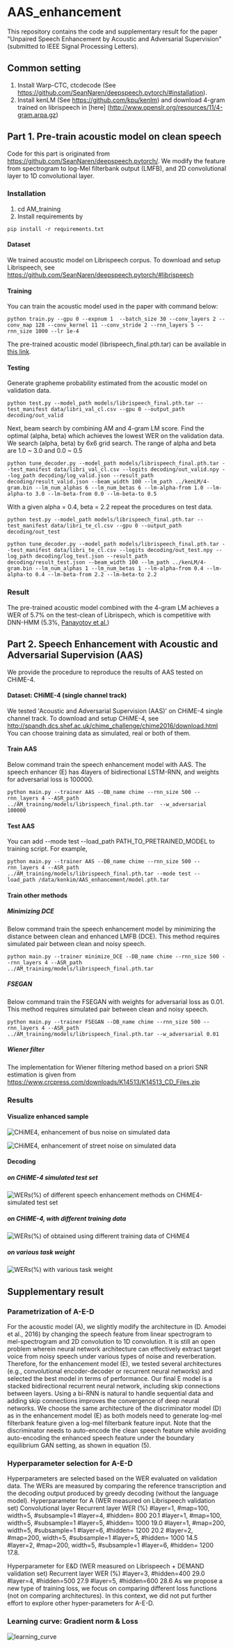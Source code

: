 # AAS_enhancement
This repository contains the code and supplementary result for the paper "Unpaired Speech Enhancement by Acoustic and Adversarial Supervision" (submitted to IEEE Signal Processing Letters).

## Common setting
1. Install Warp-CTC, ctcdecode (See https://github.com/SeanNaren/deepspeech.pytorch/#installation).
2. Install kenLM (See https://github.com/kpu/kenlm) and download 4-gram trained on librispeech in [here]
(http://www.openslr.org/resources/11/4-gram.arpa.gz)

## Part 1. Pre-train acoustic model on clean speech

Code for this part is originated from https://github.com/SeanNaren/deepspeech.pytorch/.
We modify the feature from spectrogram to log-Mel filterbank output (LMFB), and 2D convolutional layer to 1D convolutional layer.

### Installation
1. cd AM_training
2. Install requirements by
```
pip install -r requirements.txt
```

#### Dataset
We trained acoustic model on Librispeech corpus.
To download and setup Librispeech, see https://github.com/SeanNaren/deepspeech.pytorch/#librispeech

#### Training
You can train the acoustic model used in the paper with command below:
```
python train.py --gpu 0 --expnum 1  --batch_size 30 --conv_layers 2 --conv_map 128 --conv_kernel 11 --conv_stride 2 --rnn_layers 5 --rnn_size 1000 --lr 1e-4
```
The pre-trained acoustic model (librispeech_final.pth.tar) can be available in [this link](https://drive.google.com/file/d/1lzaxGiGOgHOGEUqlwuJygkBPzkjSXG8h/view?usp=sharing).

#### Testing
Generate grapheme probability estimated from the acoustic model on validation data.
```
python test.py --model_path models/librispeech_final.pth.tar --test_manifest data/libri_val_cl.csv --gpu 0 --output_path decoding/out_valid
```

Next, beam search by combining AM and 4-gram LM score. Find the optimal (alpha, beta) which achieves the lowest WER on the validation data. We search (alpha, beta) by 6x6 grid search. The range of alpha and beta are 1.0 ~ 3.0 and 0.0 ~ 0.5
```
python tune_decoder.py --model_path models/librispeech_final.pth.tar --test_manifest data/libri_val_cl.csv --logits decoding/out_valid.npy --log_path decoding/log_valid.json --result_path decoding/result_valid.json --beam_width 100 --lm_path ../kenLM/4-gram.bin --lm_num_alphas 6 --lm_num_betas 6 --lm-alpha-from 1.0 --lm-alpha-to 3.0 --lm-beta-from 0.0 --lm-beta-to 0.5
```

With a given alpha = 0.4, beta = 2.2 repeat the procedures on test data.
```
python test.py --model_path models/librispeech_final.pth.tar --test_manifest data/libri_te_cl.csv --gpu 0 --output_path decoding/out_test

python tune_decoder.py --model_path models/librispeech_final.pth.tar --test_manifest data/libri_te_cl.csv --logits decoding/out_test.npy --log_path decoding/log_test.json --result_path decoding/result_test.json --beam_width 100 --lm_path ../kenLM/4-gram.bin --lm_num_alphas 1 --lm_num_betas 1 --lm-alpha-from 0.4 --lm-alpha-to 0.4 --lm-beta-from 2.2 --lm-beta-to 2.2
```

### Result
The pre-trained acoustic model combined with the 4-gram LM achieves a WER of 5.7% on the test-clean of Librispech, which is competitive with DNN-HMM (5.3%, [Panayotov et al.](https://www.danielpovey.com/files/2015_icassp_librispeech.pdf))



## Part 2. Speech Enhancement with Acoustic and Adversarial Supervision (AAS)
We provide the procedure to reproduce the results of AAS tested on CHiME-4.

#### Dataset: CHiME-4 (single channel track)
We tested 'Acoustic and Adversarial Supervision (AAS)' on CHiME-4 single channel track.
To download and setup CHiME-4, see http://spandh.dcs.shef.ac.uk/chime_challenge/chime2016/download.html
You can choose training data as simulated, real or both of them.

#### Train AAS
Below command train the speech enhancement model with AAS. The speech enhancer (E) has 4layers of bidirectional LSTM-RNN, and weights for adversarial loss is 100000.
```
python main.py --trainer AAS --DB_name chime --rnn_size 500 --rnn_layers 4 --ASR_path ../AM_training/models/librispeech_final.pth.tar  --w_adversarial 100000
```

#### Test AAS
You can add --mode test --load_path PATH_TO_PRETRAINED_MODEL to training script. For example, 
```
python main.py --trainer AAS --DB_name chime --rnn_size 500 --rnn_layers 4 --ASR_path ../AM_training/models/librispeech_final.pth.tar --mode test --load_path /data/kenkim/AAS_enhancement/model.pth.tar 
```


#### Train other methods

##### Minimizing DCE
Below command train the speech enhancement model by minimizing the distance between clean and enhanced LMFB (DCE). This method requires simulated pair between clean and noisy speech. 
```
python main.py --trainer minimize_DCE --DB_name chime --rnn_size 500 --rnn_layers 4 --ASR_path ../AM_training/models/librispeech_final.pth.tar 
```

##### FSEGAN
Below command train the FSEGAN with weights for adversarial loss as 0.01. This method requires simulated pair between clean and noisy speech. 
```
python main.py --trainer FSEGAN --DB_name chime --rnn_size 500 --rnn_layers 4 --ASR_path ../AM_training/models/librispeech_final.pth.tar --w_adversarial 0.01
```

##### Wiener filter
The implementation for Wiener filtering method based on a priori SNR estimation is given from
https://www.crcpress.com/downloads/K14513/K14513_CD_Files.zip

### Results

#### Visualize enhanced sample
![CHiME4, enhancement of bus noise on simulated data](./Speech_enhancement_by_AAS/assets/generated_chime_bus.PNG)

![CHiME4, enhancement of street noise on simulated data](./Speech_enhancement_by_AAS/assets/generated_chime_str.PNG)


#### Decoding
##### on CHiME-4 simulated test set
![WERs(%) of different speech enhancement methods on CHiME4-simulated test set](./Speech_enhancement_by_AAS/assets/table2_chime_simul.PNG)

##### on CHiME-4, with different training data
![WERs(%) of obtained using different training data of CHiME4](./Speech_enhancement_by_AAS/assets/table3_chime_different_training_data.PNG)

##### on various task weight
![WERs(%) with various task weight](./Speech_enhancement_by_AAS/assets/fig4_wer_per_task_weight.png)


## Supplementary result

### Parametrization of A-E-D
For the acoustic model (A), we slightly modify the architecture in (D. Amodei et al., 2016) by changing the speech feature from linear spectrogram to mel-spectrogram and 2D convolution to 1D convolution.
It is still an open problem wherein neural network architecture can effectively extract target voice from noisy speech under various types of noise and reverberation. Therefore, for the enhancement model (E), we tested several architectures (e.g., convolutional encoder-decoder or recurrent neural networks) and selected the best model in terms of performance. Our final E model is a stacked bidirectional recurrent neural network, including skip connections between layers. Using a bi-RNN is natural to handle sequential data and adding skip connections improves the convergence of deep neural networks.
We choose the same architecture of the discriminator model (D) as in the enhancement model (E) as both models need to generate log-mel filterbank feature given a log-mel filterbank feature input. Note that the discriminator needs to auto-encode the clean speech feature while avoiding auto-encoding the enhanced speech feature under the boundary equilibrium GAN setting, as shown in equation (5). 

### Hyperparameter selection for A-E-D
Hyperparameters are selected based on the WER evaluated on validation data. The WERs are measured by comparing the reference transcription and the decoding output produced by greedy decoding (without the language model).
Hyperparameter for A (WER measured on Librispeech validation set)
Convolutional layer	Recurrent layer	WER (%)
#layer=1, #map=100, width=5, #subsample=1	#layer=4, #hidden= 800	20.1
#layer=1, #map=100, width=5, #subsample=1	#layer=5, #hidden= 1000	19.0
#layer=1, #map=200, width=5, #subsample=1	#layer=6, #hidden= 1200	20.2
#layer=2, #map=200, width=5, #subsample=1	#layer=5, #hidden= 1000	14.5
#layer=2, #map=200, width=5, #subsample=1	#layer=6, #hidden= 1200	17.8.

Hyperparameter for E&D (WER measured on Librispeech + DEMAND validation set)
Recurrent layer	WER (%)
#layer=3, #hidden=400	29.0
#layer=4, #hidden=500	27.9
#layer=5, #hidden=600	28.6
As we propose a new type of training loss, we focus on comparing different loss functions (not on comparing architectures). In this context, we did not put further effort to explore other hyper-parameters for A-E-D.

### Learning curve: Gradient norm & Loss
![learning_curve](./Speech_enhancement_by_AAS/assets/learning_curve.png)

